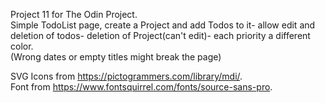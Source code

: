 Project 11 for The Odin Project.  
Simple TodoList page, create a Project and add Todos to it- allow edit and deletion of todos- deletion of Project(can't edit)- each priority a different color.  
(Wrong dates or empty titles might break the page)



SVG Icons from https://pictogrammers.com/library/mdi/.  
Font from https://www.fontsquirrel.com/fonts/source-sans-pro.  